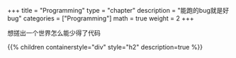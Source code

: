 +++
title = "Programming"
type = "chapter"
description = "能跑的bug就是好bug"
categories = ["Programming"]
math = true
weight = 2
+++

想搓出一个世界怎么能少得了代码

{{% children containerstyle="div" style="h2" description=true %}}